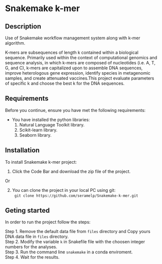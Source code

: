 # Snakemake k-mer
## Description
Use of Snakemake workflow management system along with k-mer algorithm.

K-mers are subsequences of length k contained within a biological sequence. Primarily used within the context of computational genomics and sequence analysis, in which k-mers are composed of nucleotides (i.e. A, T, G, and C), k-mers are capitalized upon to assemble DNA sequences, improve heterologous gene expression, identify species in metagenomic samples, and create attenuated vaccines.This project evaluate parameters of specific k and choose the best k for the DNA sequences.

## Requirements
Before you continue, ensure you have met the following requirements:  
  * You have installed the python libraries:  
    1. Natural Language Toolkit library.  
    2. Scikit-learn library.  
    3. Seaborn library.  

## Installation
To install Snakemake k-mer project:
  1. Click the Code Bar and download the zip file of the project.
  
  Or
  
  2. You can clone the project in your local PC using git:    
  ``` git clone https://github.com/seramelp/Snakemake-k-mer.git```
  
## Geting started
 In order to run the project follow the steps:     
 
   Step 1. Remove the default data file from ```files``` directory and Copy yours DNA data file in ```files``` directory.  
   Step 2. Modify the variable ```k``` in Snakefile file with the choosen integer numbers for the analyses.  
   Step 3. Run the command line ```snakemake``` in a conda enviroment.  
   Step 4. Wait for the results.  
